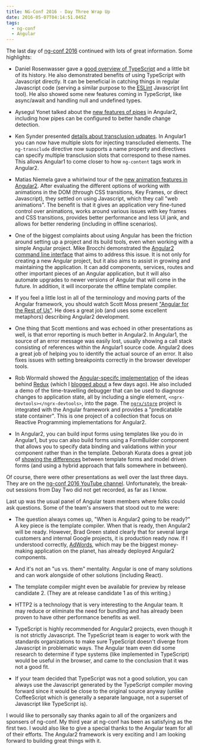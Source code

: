 ```yaml
---
title: NG-Conf 2016 - Day Three Wrap Up
date: 2016-05-07T04:14:51.045Z
tags:
  - ng-conf
  - Angular
---
```


The last day of [ng-conf 2016](https://www.ng-conf.org/) continued with lots of
great information. Some highlights:

- Daniel Rosenwasser gave a
  [good overview of TypeScript](https://youtu.be/dzPjBWLdGz0?list=PLOETEcp3DkCq788xapkP_OU-78jhTf68j)
  and a little bit of its history. He also
  demonstrated benefits of using TypeScript with Javascript directly. It can be beneficial in catching
  things in regular Javascript code (serving a similar purpose to the [ESLint](http://eslint.org/)
  Javascript lint tool). He also showed some new features coming in TypeScript, like async/await and handling
  null and undefined types.

- Aysegul Yonet talked about the
  [new features of pipes](https://youtu.be/joSHg-4ZBZ8?list=PLOETEcp3DkCq788xapkP_OU-78jhTf68j)
  in Angular2, including how pipes can be configured to better handle change detection.

- Ken Synder presented
  [details about transclusion udpates](https://youtu.be/59IY2MIl5u0?list=PLOETEcp3DkCq788xapkP_OU-78jhTf68j).
  In Angular1 you can now have multiple slots for injecting
  transcluded elements. The `ng-transclude` directive now supports a name property and directives can specify multiple
  transclusion slots that correspond to these names. This allows Angular1 to come closer to how `ng-content` tags work
  in Angular2.

- Matias Niemela gave a whirlwind tour of the
  [new animation features in Angular2](https://youtu.be/Hr4IKlr9mhg?list=PLOETEcp3DkCq788xapkP_OU-78jhTf68j).
  After evaluating the different options of working with animations in the DOM (through CSS transitions, Key Frames, or
  direct Javascript), they settled on using Javascript, which they call "web animations". The benefit is that it gives
  an application very fine-tuned control over animations, works around various issues with key frames and CSS
  transitions, provides better performance and less UI jank, and allows for better rendering (including in offline
  scenarios).

- One of the biggest complaints about using Angular has been the friction around setting up a project and its build
  tools, even when working with a simple Angular project. Mike Brocchi demonstrated the
  [Angular2 command line interface](https://youtu.be/wHZe6gGI5RY?list=PLOETEcp3DkCq788xapkP_OU-78jhTf68j) that
  aims to address this issue. It is not only for creating a new Angular project, but it also aims to assist in
  growing and maintaining the application. It can add components, services, routes and other important pieces of an
  Angular application, but it will also automate upgrades to newer versions of Angular that will come in the
  future. In addition, it will incorporate the offline template compiler.

- If you feel a little lost in all of the terminology and moving parts of the Angular framework, you
  should watch Scott Moss present ["Angular for the Rest of Us"](https://youtu.be/GE5gZX6V6Zs).
  He does a great job (and uses some excellent metaphors) describing Angular2 development.

- One thing that Scott mentions and was echoed in other presentations as well, is that error reporting is much better
  in Angular2. In Angular1, the source of an error message was easily lost, usually showing a call stack
  consisting of references within the Angular1 source code. Angular2 does a great job of helping you to identify
  the actual source of an error. It also fixes issues with setting breakpoints correctly in the browser developer
  tools.

- Rob Wormald showed the
  [Angular-specifc implementation](https://youtu.be/mhA7zZ23Odw?list=PLOETEcp3DkCq788xapkP_OU-78jhTf68j) of the ideas
  behind [Redux](http://redux.js.org/) (which I
  [blogged about](http://dfbaskin.com/posts/using-redux-to-manage-application-state/)
  a few days ago). He also included a demo of the time-travelling debugger that can be used to diagnose
  changes to application state, all by including a single element, `<ngrx-devtools></ngrx-devtools>`, into
  the page. The [`ngrx/store`](https://github.com/ngrx/store) project is integrated with the Angular framework and
  provides a "predicatable state container". This is one project of a collection that focus on Reactive Programming
  implementations for Angular2.

- In Angular2, you can build input forms using templates like you do in Angular1, but
  you can also build forms using a FormBuilder component that allows you to specify data binding
  and validations within your component rather than in the template. Deborah Kurata does a great job of
  [showing the differences](https://youtu.be/ihYc9y7dQA0)
  between template forms and model driven forms (and using a hybrid approach that falls somewhere in
  between).

Of course, there were other presentations as well over the last three days. They are on the
[ng-conf 2016 YouTube channel](https://www.youtube.com/playlist?list=PLOETEcp3DkCq788xapkP_OU-78jhTf68j).
Unfortunately, the break-out sessions from Day Two did not get recorded, as far as I know.

Last up was the usual panel of Angular team members where folks could ask questions. Some of the team's
answers that stood out to me were:

- The question always comes up, "When is Angular2 going to be ready?" A key piece is the template
  compiler. When that is ready, then Angular2 will be ready. However, Brad Green stated clearly that
  for several large customers and internal Google projects, it is production ready now. If I understood
  correctly, [AdWords](https://www.google.com/adwords/), which may be the biggest money-making application
  on the planet, has already deployed Angular2 components.

- And it's not an "us vs. them" mentality. Angular is one of many solutions and can work alongside of
  other solutions (including React).

- The template compiler might even be available for preview by release candidate 2. (They are at
  release candidate 1 as of this writing.)

- HTTP2 is a technology that is very interesting to the Angular team. It may reduce or eliminate the
  need for bundling and has already been proven to have other performance benefits as well.

- TypeScript is highly recommended for Angular2 projects, even though it is not strictly
  Javascript. The TypeScript team is eager to work with the standards organizations to make sure
  TypeScript doesn't diverge from Javascript in problematic ways. The Angular team even did some research
  to determine if type systems (like implemented in TypeScript) would be useful in the browser, and
  came to the conclusion that it was not a good fit.

- If your team decided that TypeScript was not a good solution, you can always use the Javascript generated by the
  TypeScript compiler moving forward since it would be close to the original source anyway (unlike CoffeeScript which
  is generally a separate language, not a superset of Javascript like TypeScript is).

I would like to personally say thanks again to all of the organizers and sponsers of ng-conf.
My third year at ng-conf has been as satisfying as the first two. I would also like to give a special thanks
to the Angular team for all of their efforts. The Angular2 framework is very exciting and I am looking forward
to building great things with it.

